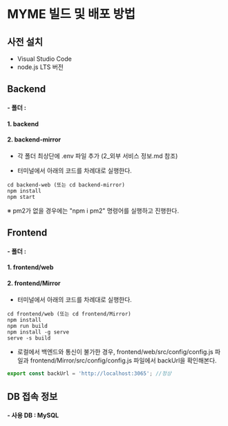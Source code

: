 # MYME 빌드 및 배포 방법



## 사전 설치

- Visual Studio Code
- node.js LTS 버전

## Backend

#### - 폴더 : 

#### 1. backend

#### 2. backend-mirror

- 각 폴더 최상단에 .env 파일 추가 (2_외부 서비스 정보.md 참조)

- 터미널에서 아래의 코드를 차례대로 실행한다.

```
cd backend-web (또는 cd backend-mirror)
npm install
npm start
```

※ pm2가 없을 경우에는 "npm i pm2" 명령어를 실행하고 진행한다.

## Frontend

#### - 폴더 : 

#### 1. frontend/web

#### 2. frontend/Mirror

- 터미널에서 아래의 코드를 차례대로 실행한다.

```
cd frontend/web (또는 cd frontend/Mirror)
npm install
npm run build
npm install -g serve
serve -s build
```

- 로컬에서 백엔드와 통신이 불가한 경우, frontend/web/src/config/config.js 파일과 frontend/Mirror/src/config/config.js 파일에서 backUrl을 확인해본다.

```javascript
export const backUrl = 'http://localhost:3065'; //정상
```



## DB 접속 정보

#### - 사용 DB : MySQL

